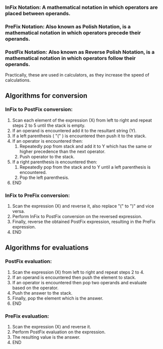 ### **InFix Notation:** A mathematical notation in which operators are placed between operands.

### **PreFix Notation:** Also known as Polish Notation, is a mathematical notation in which operators precede their operands.

### **PostFix Notation:** Also known as Reverse Polish Notation, is a mathematical notation in which operators follow their operands.

Practically, these are used in calculators, as they increase the speed of calculations.

## Algorithms for conversion

### InFix to PostFix conversion:

1. Scan each element of the expression (X) from left to right and repeat steps 2 to 5 until the stack is empty.
2. If an operand is encountered add it to the resultant string (Y).
3. If a left parenthesis ( "(" ) is encountered then push it to the stack.
4. If an operator is encountered then:
   1. Repeatedly pop from stack and add it to Y which has the same or higher precedence than the next operator.
   2. Push operator to the stack.
5. If a right parenthesis is encountered then:
   1. Repeatedly pop from the stack and to Y until a left parenthesis is encountered.
   2. Pop the left parenthesis.
6. END

### InFix to PreFix conversion:

1. Scan the expression (X) and reverse it, also replace "(" to ")" and vice versa.
2. Perform InFix to PostFix conversion on the reversed expression.
3. Finally, reverse the obtained PostFix expression, resulting in the PreFix expression.
4. END

## Algorithms for evaluations

### PostFix evaluation:

1. Scan the expression (X) from left to right and repeat steps 2 to 4.
2. If an operand is encountered then push the element to stack.
3. If an operator is encountered then pop two operands and evaluate based on the operator.
4. Push the answer to the stack.
5. Finally, pop the element which is the answer.
6. END

### PreFix evaluation:

1. Scan the expression (X) and reverse it.
2. Perform PostFix evaluation on the expression.
3. The resulting value is the answer.
4. END
